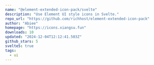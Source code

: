 ```yaml
---
name: "@element-extended-icon-pack/svelte"
description: "Use Element UI style icons in Svelte."
repo_url: "https://github.com/richhost/element-extended-icon-pack"
author: "Abiee"
homepage: "https://icons.xiangsu.fun"
downloads: 10
updated: "2024-12-04T12:12:41.503Z"
github_stars: 5
svelte5: true
tags: 
  - ui
---
```

